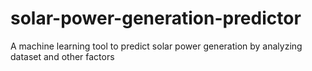 # solar-power-generation-predictor
A machine learning tool to predict solar power generation by analyzing dataset and other factors
